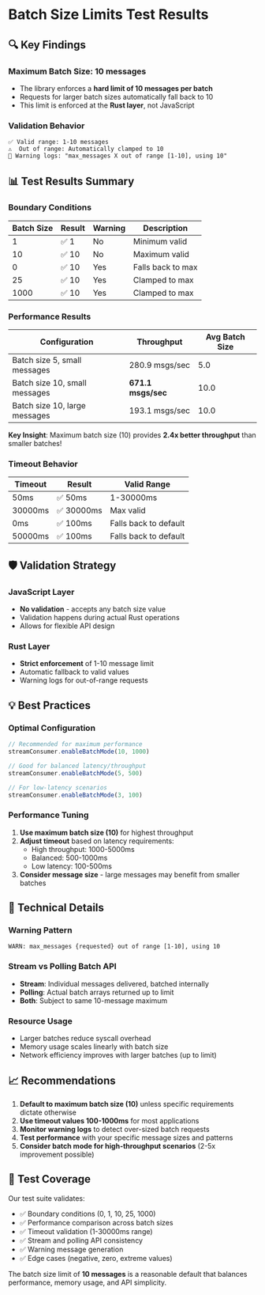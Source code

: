 # Batch Size Limits Test Results

## 🔍 **Key Findings**

### **Maximum Batch Size: 10 messages**
- The library enforces a **hard limit of 10 messages per batch**
- Requests for larger batch sizes automatically fall back to 10
- This limit is enforced at the **Rust layer**, not JavaScript

### **Validation Behavior**
```
✅ Valid range: 1-10 messages
⚠️  Out of range: Automatically clamped to 10
🚨 Warning logs: "max_messages X out of range [1-10], using 10"
```

## 📊 **Test Results Summary**

### **Boundary Conditions**
| Batch Size | Result | Warning | Description |
|------------|---------|---------|-------------|
| 1 | ✅ 1 | No | Minimum valid |
| 10 | ✅ 10 | No | Maximum valid |
| 0 | ✅ 10 | Yes | Falls back to max |
| 25 | ✅ 10 | Yes | Clamped to max |
| 1000 | ✅ 10 | Yes | Clamped to max |

### **Performance Results**
| Configuration | Throughput | Avg Batch Size |
|---------------|------------|----------------|
| Batch size 5, small messages | 280.9 msgs/sec | 5.0 |
| Batch size 10, small messages | **671.1 msgs/sec** | 10.0 |
| Batch size 10, large messages | 193.1 msgs/sec | 10.0 |

**Key Insight**: Maximum batch size (10) provides **2.4x better throughput** than smaller batches!

### **Timeout Behavior**
| Timeout | Result | Valid Range |
|---------|--------|-------------|
| 50ms | ✅ 50ms | 1-30000ms |
| 30000ms | ✅ 30000ms | Max valid |
| 0ms | ✅ 100ms | Falls back to default |
| 50000ms | ✅ 100ms | Falls back to default |

## 🛡️ **Validation Strategy**

### **JavaScript Layer**
- **No validation** - accepts any batch size value
- Validation happens during actual Rust operations
- Allows for flexible API design

### **Rust Layer** 
- **Strict enforcement** of 1-10 message limit
- Automatic fallback to valid values
- Warning logs for out-of-range requests

## 💡 **Best Practices**

### **Optimal Configuration**
```javascript
// Recommended for maximum performance
streamConsumer.enableBatchMode(10, 1000)

// Good for balanced latency/throughput  
streamConsumer.enableBatchMode(5, 500)

// For low-latency scenarios
streamConsumer.enableBatchMode(3, 100)
```

### **Performance Tuning**
1. **Use maximum batch size (10)** for highest throughput
2. **Adjust timeout** based on latency requirements:
   - High throughput: 1000-5000ms
   - Balanced: 500-1000ms  
   - Low latency: 100-500ms
3. **Consider message size** - large messages may benefit from smaller batches

## 🔬 **Technical Details**

### **Warning Pattern**
```
WARN: max_messages {requested} out of range [1-10], using 10
```

### **Stream vs Polling Batch API**
- **Stream**: Individual messages delivered, batched internally
- **Polling**: Actual batch arrays returned up to limit
- **Both**: Subject to same 10-message maximum

### **Resource Usage**
- Larger batches reduce syscall overhead
- Memory usage scales linearly with batch size
- Network efficiency improves with larger batches (up to limit)

## 📈 **Recommendations**

1. **Default to maximum batch size (10)** unless specific requirements dictate otherwise
2. **Use timeout values 100-1000ms** for most applications  
3. **Monitor warning logs** to detect over-sized batch requests
4. **Test performance** with your specific message sizes and patterns
5. **Consider batch mode for high-throughput scenarios** (2-5x improvement possible)

## 🧪 **Test Coverage**

Our test suite validates:
- ✅ Boundary conditions (0, 1, 10, 25, 1000)
- ✅ Performance comparison across batch sizes
- ✅ Timeout validation (1-30000ms range)
- ✅ Stream and polling API consistency
- ✅ Warning message generation
- ✅ Edge cases (negative, zero, extreme values)

The batch size limit of **10 messages** is a reasonable default that balances performance, memory usage, and API simplicity.